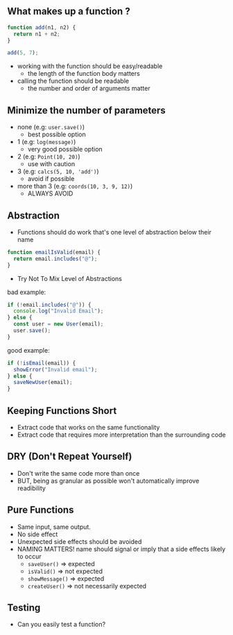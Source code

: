## What makes up a function ?

```js
function add(n1, n2) {
  return n1 + n2;
}

add(5, 7);
```

- working with the function should be easy/readable
  - the length of the function body matters
- calling the function should be readable
  - the number and order of arguments matter

## Minimize the number of parameters

- none (e.g: `user.save()`)
  - best possible option
- 1 (e.g: `log(message)`)
  - very good possible option
- 2 (e.g: `Point(10, 20)`)
  - use with caution
- 3 (e.g: `calcs(5, 10, 'add')`)
  - avoid if possible
- more than 3 (e.g: `coords(10, 3, 9, 12)`)
  - ALWAYS AVOID

## Abstraction

- Functions should do work that's one level of abstraction below their name

```js
function emailIsValid(email) {
  return email.includes("@");
}
```

- Try Not To Mix Level of Abstractions

bad example:

```js
if (!email.includes("@")) {
  console.log("Invalid Email");
} else {
  const user = new User(email);
  user.save();
}
```

good example:

```js
if (!isEmail(email)) {
  showError("Invalid email");
} else {
  saveNewUser(email);
}
```

## Keeping Functions Short

- Extract code that works on the same functionality
- Extract code that requires more interpretation than the surrounding code

## DRY (Don't Repeat Yourself)

- Don't write the same code more than once
- BUT, being as granular as possible won't automatically improve readibility

## Pure Functions

- Same input, same output.
- No side effect
- Unexpected side effects should be avoided
- NAMING MATTERS! name should signal or imply that a side effects likely to occur
  - `saveUser()` => expected
  - `isValid()` => not expected
  - `showMessage()` => expected
  - `createUser()` => not necessarily expected

## Testing

- Can you easily test a function?

